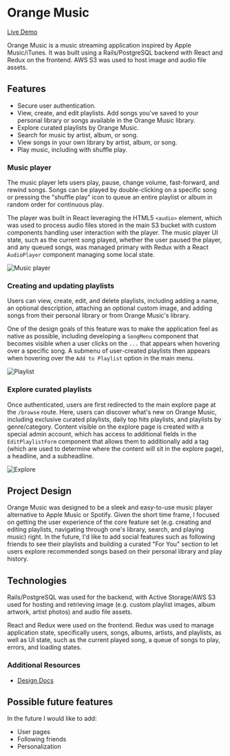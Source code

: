 # Orange Music

[Live Demo][orange]

[orange]: http://www.orangemusic.xyz

Orange Music is a music streaming application inspired by Apple Music/iTunes. It was built using a Rails/PostgreSQL backend with React and Redux on the frontend. AWS S3 was used to host image and audio file assets. 

## Features
  * Secure user authentication.
  * View, create, and edit playlists. Add songs you've saved to your personal library or songs available in the Orange Music library.
  * Explore curated playlists by Orange Music.
  * Search for music by artist, album, or song. 
  * View songs in your own library by artist, album, or song. 
  * Play music, including with shuffle play. 

### Music player

The music player lets users play, pause, change volume, fast-forward, and rewind songs. Songs can be played by double-clicking on a specific song or pressing the "shuffle play" icon to queue an entire playlist or album in random order for continuous play. 

The player was built in React leveraging the HTML5 `<audio>` element, which was used to process audio files stored in the main S3 bucket with custom components handling user interaction with the player. The music player UI state, such as the current song played, whether the user paused the player, and any queued songs, was managed primary with Redux with a React `AudioPlayer` component managing some local state. 

![Music player](https://s3-us-west-1.amazonaws.com/orange-music-pro/om_player.png)

### Creating and updating playlists 

Users can view, create, edit, and delete playlists, including adding a name, an optional description, attaching an optional custom image, and adding songs from their personal library or from Orange Music's library. 

One of the design goals of this feature was to make the application feel as native as possible, including developing a `SongMenu` component that becomes visible when a user clicks on the `...` that appears when hovering over a specific song. A submenu of user-created playlists then appears when hovering over the `Add to Playlist` option in the main menu. 

![Playlist](https://s3-us-west-1.amazonaws.com/orange-music-pro/playlist.png)

### Explore curated playlists

Once authenticated, users are first redirected to the main explore page at the `/browse` route. Here, users can discover what's new on Orange Music, including exclusive curated playlists, daily top hits playlists, and playlists by genre/category. Content visible on the explore page is created with a special admin account, which has access to additional fields in the `EditPlaylistForm` component that allows them to additionally add a tag (which are used to determine where the content will sit in the explore page), a headline, and a subheadline. 

![Explore](https://s3-us-west-1.amazonaws.com/orange-music-pro/explore.png)

## Project Design

Orange Music was designed to be a sleek and easy-to-use music player alternative to Apple Music or Spotify. Given the short time frame, I focused on getting the user experience of the core feature set (e.g. creating and editing playlists, navigating through one's library, search, and playing music) right. In the future, I'd like to add social features such as following friends to see their playlists and building a curated "For You" section to let users explore recommended songs based on their personal library and play history. 

## Technologies

Rails/PostgreSQL was used for the backend, with Active Storage/AWS S3 used for hosting and retrieving image (e.g. custom playlist images, album artwork, artist photos) and audio file assets. 

React and Redux were used on the frontend. Redux was used to manage application state, specifically users, songs, albums, artists, and playlists, as well as UI state, such as the current played song, a queue of songs to play, errors, and loading states. 

### Additional Resources
  * [Design Docs][designDocs]

[designDocs]: https://github.com/jasonatyu/orangemusic/wiki

## Possible future features

In the future I would like to add:
  * User pages
  * Following friends 
  * Personalization
